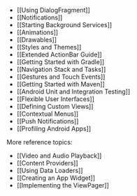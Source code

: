 * [[Using DialogFragment]]
* [[Notifications]]
* [[Starting Background Services]]
* [[Animations]]
* [[Drawables]]
* [[Styles and Themes]]
* [[Extended ActionBar Guide]]
* [[Getting Started with Gradle]]
* [[Navigation Stack and Tasks]]
* [[Gestures and Touch Events]]
* [[Getting Started with Maven]]
* [[Android Unit and Integration Testing]]
* [[Flexible User Interfaces]]
* [[Defining Custom Views]]
* [[Contextual Menus]]
* [[Push Notifications]]
* [[Profiling Android Apps]]

More reference topics:

* [[Video and Audio Playback]]
* [[Content Providers]]
* [[Using Data Loaders]]
* [[Creating an App Widget]]
* [[Implementing the ViewPager]]